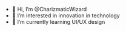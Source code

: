 - 👋 Hi, I’m @CharizmaticWizard
- 👀 I’m interested in innovation in technology
- 🌱 I’m currently learning UI/UX design

<!---
CharizmaticWizard/CharizmaticWizard is a ✨ special ✨ repository because its `README.md` (this file) appears on your GitHub profile.
You can click the Preview link to take a look at your changes.
--->
